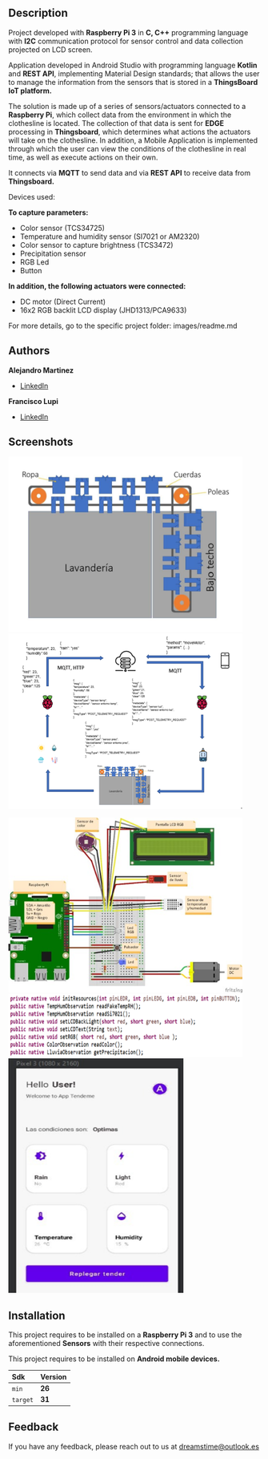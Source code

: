 ## Description

Project developed with **Raspberry Pi 3** in **C, C++** programming language with **I2C** communication protocol for sensor control and data collection projected on LCD screen.

Application developed in Android Studio with programming language **Kotlin** and **REST API**, implementing Material Design standards; that allows the user to manage the information from the sensors that is stored in a **ThingsBoard IoT platform.**

The solution is made up of a series of sensors/actuators connected to a **Raspberry Pi**, which collect data from the environment in which the clothesline is located. The collection of that data is sent for **EDGE** processing in **Thingsboard**, which determines what actions the actuators will take on the clothesline. In addition, a Mobile Application is implemented through which the user can view the conditions of the clothesline in real time, as well as execute actions on their own.

It connects via **MQTT** to send data and via **REST API** to receive data from **Thingsboard.**

Devices used:

**To capture parameters:**

* Color sensor (TCS34725)
* Temperature and humidity sensor (SI7021 or AM2320)
* Color sensor to capture brightness (TCS3472)
* Precipitation sensor
* RGB Led
* Button

**In addition, the following actuators were connected:**

* DC motor (Direct Current) 
* 16x2 RGB backlit LCD display (JHD1313/PCA9633)

For more details, go to the specific project folder: images/readme.md

## Authors

**Alejandro Martinez**

* [LinkedIn](https://www.linkedin.com/in/diego-alejandro-martinez-espinosa-571086134)

**Francisco Lupi**

* [LinkedIn](https://www.linkedin.com/in/francisco-martin-lupi)

## Screenshots 

<img src="images/Design.PNG" width="468" height="350" /> <img src="images/Structure.png" width="468" height="350" /> 

<img src="images/Assemble.jpg" width="468" height="350" /> 
<img src="images/Methods.png" width="468" height="125" />
<img src="images/Mobile.png" width="350" height="468" /> 

## Installation

This project requires to be installed on a **Raspberry Pi 3** and to use the aforementioned **Sensors** with their respective connections.

This project requires to be installed on **Android mobile devices.** 

| Sdk      | Version      |
| :------- | :----------- |
| `min`    | **26**       |
| `target` | **31**       |

## Feedback

If you have any feedback, please reach out to us at dreamstime@outlook.es

